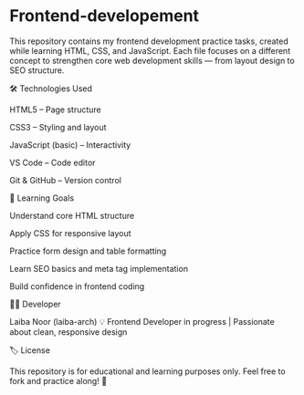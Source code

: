 # Frontend-developement
This repository contains my frontend development practice tasks, created while learning HTML, CSS, and JavaScript.
Each file focuses on a different concept to strengthen core web development skills — from layout design to SEO structure.


🛠️ Technologies Used


HTML5 – Page structure

CSS3 – Styling and layout

JavaScript (basic) – Interactivity

VS Code – Code editor

Git & GitHub – Version control


🌱 Learning Goals


Understand core HTML structure

Apply CSS for responsive layout

Practice form design and table formatting

Learn SEO basics and meta tag implementation

Build confidence in frontend coding


👩‍💻 Developer

Laiba Noor (laiba-arch)
💡 Frontend Developer in progress | Passionate about clean, responsive design


🏷️ License

This repository is for educational and learning purposes only.
Feel free to fork and practice along! 🌸
